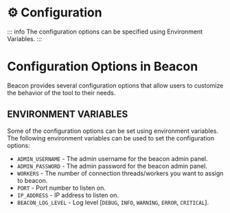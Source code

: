 # ⚙️ Configuration

::: info
The configuration options can be specified using Environment Variables.
:::

# Configuration Options in Beacon

Beacon provides several configuration options that allow users to customize the behavior of the tool to their needs.

## ENVIRONMENT VARIABLES

Some of the configuration options can be set using environment variables. The following environment variables can be used to set the configuration options:

- `ADMIN_USERNAME` - The admin username for the beacon admin panel.
- `ADMIN_PASSWORD` - The admin password for the beacon admin panel.
- `WORKERS` - The number of connection threads/workers you want to assign to beacon.
- `PORT` - Port number to listen on.
- `IP_ADDRESS` - IP address to listen on.
- `BEACON_LOG_LEVEL` - Log level [`DEBUG`, `INFO`, `WARNING`, `ERROR`, `CRITICAL`].